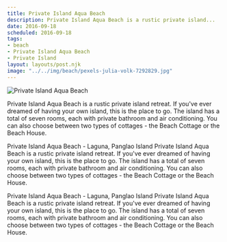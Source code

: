 ```yaml
---
title: Private Island Aqua Beach
description: Private Island Aqua Beach is a rustic private island...
date: 2016-09-18
scheduled: 2016-09-18
tags:
- beach
- Private Island Aqua Beach
- Private Island
layout: layouts/post.njk
image: "../../img/beach/pexels-julia-volk-7292829.jpg"
---
```


![Private Island Aqua Beach](../../img/beach/pexels-julia-volk-7292829.jpg)

Private Island Aqua Beach is a rustic private island retreat. If you've ever dreamed of having your own island, this is the place to go. The island has a total of seven rooms, each with private bathroom and air conditioning. You can also choose between two types of cottages - the Beach Cottage or the Beach House.

Private Island Aqua Beach - Laguna, Panglao Island Private Island Aqua Beach is a rustic private island retreat. If you've ever dreamed of having your own island, this is the place to go. The island has a total of seven rooms, each with private bathroom and air conditioning. You can also choose between two types of cottages - the Beach Cottage or the Beach House.

Private Island Aqua Beach - Laguna, Panglao Island Private Island Aqua Beach is a rustic private island retreat. If you've ever dreamed of having your own island, this is the place to go. The island has a total of seven rooms, each with private bathroom and air conditioning. You can also choose between two types of cottages - the Beach Cottage or the Beach House.